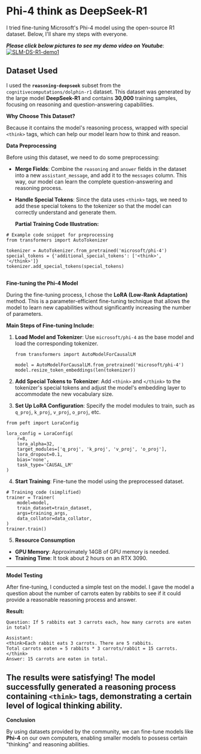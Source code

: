 # Phi-4 think as DeepSeek-R1

I tried fine-tuning Microsoft's Phi-4 model using the open-source R1 dataset. Below, I'll share my steps with everyone. 

***Please click below pictures to see my demo video on Youtube***:
[![SLM-DS-R1-demo1](https://raw.githubusercontent.com/xinyuwei-david/david-share/refs/heads/master/IMAGES/6.webp)](https://www.youtube.com/watch?v=el7edql4Xug)

##  **Dataset Used**

I used the **`reasoning-deepseek`** subset from the `cognitivecomputations/dolphin-r1` dataset. This dataset was generated by the large model **DeepSeek-R1** and contains **30,000** training samples, focusing on reasoning and question-answering capabilities.  

**Why Choose This Dataset?** 



 Because it contains the model's reasoning process, wrapped with special `<think>` tags, which can help our model learn how to think and reason. 


**Data Preprocessing**

Before using this dataset, we need to do some preprocessing:

- **Merge Fields**: Combine the `reasoning` and `answer` fields in the dataset into a new `assistant_message`, and add it to the `messages` column. This way, our model can learn the complete question-answering and reasoning process.

- **Handle Special Tokens**: Since the data uses `<think>` tags, we need to add these special tokens to the tokenizer so that the model can correctly understand and generate them.

  **Partial Training Code Illustration:**

```
# Example code snippet for preprocessing  
from transformers import AutoTokenizer  
  
tokenizer = AutoTokenizer.from_pretrained('microsoft/phi-4')  
special_tokens = {'additional_special_tokens': ['<think>', '</think>']}  
tokenizer.add_special_tokens(special_tokens)  
```

##  

 
**Fine-tuning the Phi-4 Model**

During the fine-tuning process, I chose the **LoRA (Low-Rank Adaptation)** method. This is a parameter-efficient fine-tuning technique that allows the model to learn new capabilities without significantly increasing the number of parameters.

**Main Steps of Fine-tuning Include:**

1. **Load Model and Tokenizer**: Use `microsoft/phi-4` as the base model and load the corresponding tokenizer.

   ```
   from transformers import AutoModelForCausalLM  
   
   model = AutoModelForCausalLM.from_pretrained('microsoft/phi-4')  
   model.resize_token_embeddings(len(tokenizer))  
   ```

 

2. **Add Special Tokens to Tokenizer**: Add `<think>` and `</think>` to the tokenizer's special tokens and adjust the model's embedding layer to accommodate the new vocabulary size.



3. **Set Up LoRA Configuration**: Specify the model modules to train, such as `q_proj`, `k_proj`, `v_proj`, `o_proj`, etc.

```
from peft import LoraConfig  

lora_config = LoraConfig(  
    r=8,  
    lora_alpha=32,  
    target_modules=['q_proj', 'k_proj', 'v_proj', 'o_proj'],  
    lora_dropout=0.1,  
    bias='none',  
    task_type='CAUSAL_LM'  
)  
```

 

4. **Start Training**: Fine-tune the model using the preprocessed dataset.

```
# Training code (simplified)  
trainer = Trainer(  
    model=model,  
    train_dataset=train_dataset,  
    args=training_args,  
    data_collator=data_collator,  
)  
trainer.train()  
```

 

5. **Resource Consumption**

- **GPU Memory**: Approximately 14GB of GPU memory is needed.
- **Training Time**: It took about 2 hours on an RTX 3090.

------

 
**Model Testing**

After fine-tuning, I conducted a simple test on the model. I gave the model a question about the number of carrots eaten by rabbits to see if it could provide a reasonable reasoning process and answer.

**Result:**

```
Question: If 5 rabbits eat 3 carrots each, how many carrots are eaten in total?  
  
Assistant:  
<think>Each rabbit eats 3 carrots. There are 5 rabbits.  
Total carrots eaten = 5 rabbits * 3 carrots/rabbit = 15 carrots.</think>  
Answer: 15 carrots are eaten in total.  
```

##   The results were satisfying! The model successfully generated a reasoning process containing `<think>` tags, demonstrating a certain level of logical thinking ability. 

 
**Conclusion**

By using datasets provided by the community, we can fine-tune models like **Phi-4** on our own computers, enabling smaller models to possess certain "thinking" and reasoning abilities.